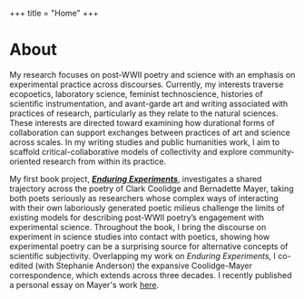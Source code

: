 +++
title = "Home"
+++

# About 

My research focuses on post-WWII poetry and science with an emphasis on experimental practice across discourses. Currently, my interests traverse ecopoetics, laboratory science, feminist technoscience, histories of scientific instrumentation, and avant-garde art and writing associated with practices of research, particularly as they relate to the natural sciences. These interests are directed toward examining how durational forms of collaboration can support exchanges between practices of art and science across scales. In my writing studies and public humanities work, I aim to scaffold critical-collaborative models of collectivity and explore community-oriented research from within its practice.

My first book project, [***Enduring Experiments***](/books), investigates a shared trajectory across the poetry of Clark Coolidge and Bernadette Mayer, taking both poets seriously as researchers whose complex ways of interacting with their own laboriously generated poetic milieus challenge the limits of existing models for describing post-WWII poetry’s engagement with experimental science. Throughout the book, I bring the discourse on experiment in science studies into contact with poetics, showing how experimental poetry can be a surprising source for alternative concepts of scientific subjectivity. Overlapping my work on *Enduring Experiments,* I co-edited (with Stephanie Anderson) the expansive Coolidge-Mayer correspondence, which extends across three decades. I recently published a personal essay on Mayer's work [here](https://periodicityjournal.blogspot.com/2023/01/kristen-tapson-to-be-continued-am.html).
